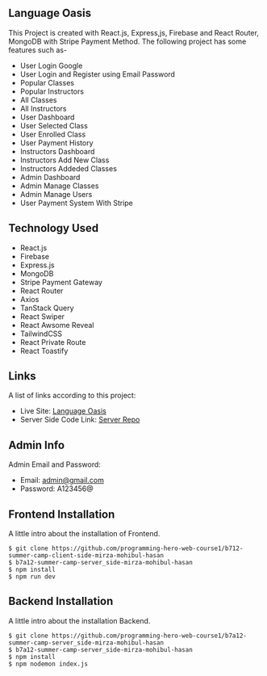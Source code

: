 ## Language Oasis
This Project is created with React.js, Express,js, Firebase and React Router, MongoDB with Stripe Payment Method.
The following project has some features such as-
* User Login Google
* User Login and Register using Email Password
* Popular Classes
* Popular Instructors
* All Classes
* All Instructors
* User Dashboard
* User Selected Class
* User Enrolled Class
* User Payment History
* Instructors Dashboard
* Instructors Add New Class
* Instructors Addeded Classes
* Admin Dashboard
* Admin Manage Classes
* Admin Manage Users
* User Payment System With Stripe
## Technology Used
* React.js
* Firebase
* Express.js
* MongoDB
* Stripe Payment Gateway
* React Router
* Axios
* TanStack Query
* React Swiper
* React Awsome Reveal
* TailwindCSS
* React Private Route
* React Toastify

## Links
A list of links according to this project:
* Live Site: [Language Oasis](https://language-oasis.web.app/) 
* Server Side Code Link: [Server Repo](https://github.com/programming-hero-web-course1/b7a12-summer-camp-server_side-mirza-mohibul-hasan)
## Admin Info
Admin Email and Password:
* Email: admin@gmail.com
* Password: A123456@
## Frontend Installation
A little intro about the installation of Frontend. 
```
$ git clone https://github.com/programming-hero-web-course1/b712-summer-camp-client-side-mirza-mohibul-hasan
$ b7a12-summer-camp-server_side-mirza-mohibul-hasan
$ npm install
$ npm run dev
```
## Backend Installation
A little intro about the installation Backend. 
```
$ git clone https://github.com/programming-hero-web-course1/b7a12-summer-camp-server_side-mirza-mohibul-hasan
$ b7a12-summer-camp-server_side-mirza-mohibul-hasan
$ npm install
$ npm nodemon index.js
```